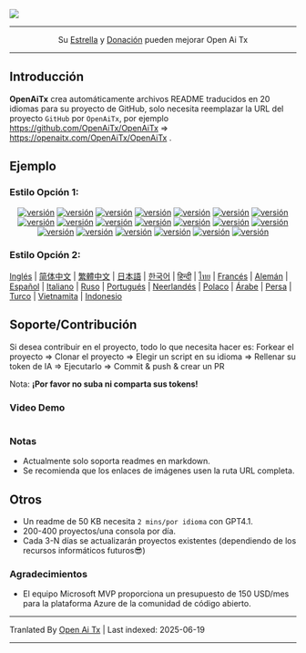 ![](https://raw.githubusercontent.com/OpenAiTx/OpenAiTx/main/logo_crop.png)

---

<div style="text-align: center">
 Su <a href="https://github.com/OpenAiTx/OpenAiTx">Estrella</a> y <a href="https://miniexcel.github.io">Donación</a> pueden mejorar Open Ai Tx
</div>

---

## Introducción

**OpenAiTx** crea automáticamente archivos README traducidos en 20 idiomas para su proyecto de GitHub, solo necesita reemplazar la URL del proyecto `GitHub` por `OpenAiTx`, por ejemplo https://github.com/OpenAiTx/OpenAiTx => https://openaitx.com/OpenAiTx/OpenAiTx .

## Ejemplo

### Estilo Opción 1:

<div style="text-align: center"><p><a href="https://openaitx.github.io/view.html?user=OpenAiTx&project=OpenAiTx&lang=en"><img src="https://raw.githubusercontent.com/OpenAiTx/OpenAiTx/main/img.shields.io/badge/EN-white" alt="versión"></a> <a href="https://openaitx.github.io/view.html?user=OpenAiTx&project=OpenAiTx&lang=zh-CN"><img src="https://raw.githubusercontent.com/OpenAiTx/OpenAiTx/main/img.shields.io/badge/简中-white" alt="versión"></a> <a href="https://openaitx.github.io/view.html?user=OpenAiTx&project=OpenAiTx&lang=zh-TW"><img src="https://raw.githubusercontent.com/OpenAiTx/OpenAiTx/main/img.shields.io/badge/繁中-white" alt="versión"></a> <a href="https://openaitx.github.io/view.html?user=OpenAiTx&project=OpenAiTx&lang=ja"><img src="https://raw.githubusercontent.com/OpenAiTx/OpenAiTx/main/img.shields.io/badge/日本語-white" alt="versión"></a> <a href="https://openaitx.github.io/view.html?user=OpenAiTx&project=OpenAiTx&lang=ko"><img src="https://raw.githubusercontent.com/OpenAiTx/OpenAiTx/main/img.shields.io/badge/한국어-white" alt="versión"></a> <a href="https://openaitx.github.io/view.html?user=OpenAiTx&project=OpenAiTx&lang=hi"><img src="https://raw.githubusercontent.com/OpenAiTx/OpenAiTx/main/img.shields.io/badge/हिन्दी-white" alt="versión"></a> <a href="https://openaitx.github.io/view.html?user=OpenAiTx&project=OpenAiTx&lang=th"><img src="https://raw.githubusercontent.com/OpenAiTx/OpenAiTx/main/img.shields.io/badge/ไทย-white" alt="versión"></a> <a href="https://openaitx.github.io/view.html?user=OpenAiTx&project=OpenAiTx&lang=fr"><img src="https://raw.githubusercontent.com/OpenAiTx/OpenAiTx/main/img.shields.io/badge/Français-white" alt="versión"></a> <a href="https://openaitx.github.io/view.html?user=OpenAiTx&project=OpenAiTx&lang=de"><img src="https://raw.githubusercontent.com/OpenAiTx/OpenAiTx/main/img.shields.io/badge/Deutsch-white" alt="versión"></a> <a href="https://openaitx.github.io/view.html?user=OpenAiTx&project=OpenAiTx&lang=es"><img src="https://raw.githubusercontent.com/OpenAiTx/OpenAiTx/main/img.shields.io/badge/Español-white" alt="versión"></a> <a href="https://openaitx.github.io/view.html?user=OpenAiTx&project=OpenAiTx&lang=it"><img src="https://raw.githubusercontent.com/OpenAiTx/OpenAiTx/main/img.shields.io/badge/Italiano-white" alt="versión"></a> <a href="https://openaitx.github.io/view.html?user=OpenAiTx&project=OpenAiTx&lang=ru"><img src="https://raw.githubusercontent.com/OpenAiTx/OpenAiTx/main/img.shields.io/badge/Русский-white" alt="versión"></a> <a href="https://openaitx.github.io/view.html?user=OpenAiTx&project=OpenAiTx&lang=pt"><img src="https://raw.githubusercontent.com/OpenAiTx/OpenAiTx/main/img.shields.io/badge/Português-white" alt="versión"></a> <a href="https://openaitx.github.io/view.html?user=OpenAiTx&project=OpenAiTx&lang=nl"><img src="https://raw.githubusercontent.com/OpenAiTx/OpenAiTx/main/img.shields.io/badge/Nederlands-white" alt="versión"></a> <a href="https://openaitx.github.io/view.html?user=OpenAiTx&project=OpenAiTx&lang=pl"><img src="https://raw.githubusercontent.com/OpenAiTx/OpenAiTx/main/img.shields.io/badge/Polski-white" alt="versión"></a> <a href="https://openaitx.github.io/view.html?user=OpenAiTx&project=OpenAiTx&lang=ar"><img src="https://raw.githubusercontent.com/OpenAiTx/OpenAiTx/main/img.shields.io/badge/العربية-white" alt="versión"></a> <a href="https://openaitx.github.io/view.html?user=OpenAiTx&project=OpenAiTx&lang=fa"><img src="https://raw.githubusercontent.com/OpenAiTx/OpenAiTx/main/img.shields.io/badge/فارسی-white" alt="versión"></a> <a href="https://openaitx.github.io/view.html?user=OpenAiTx&project=OpenAiTx&lang=tr"><img src="https://raw.githubusercontent.com/OpenAiTx/OpenAiTx/main/img.shields.io/badge/Türkçe-white" alt="versión"></a> <a href="https://openaitx.github.io/view.html?user=OpenAiTx&project=OpenAiTx&lang=vi"><img src="https://raw.githubusercontent.com/OpenAiTx/OpenAiTx/main/img.shields.io/badge/Tiếng Việt-white" alt="versión"></a> <a href="https://openaitx.github.io/view.html?user=OpenAiTx&project=OpenAiTx&lang=id"><img src="https://raw.githubusercontent.com/OpenAiTx/OpenAiTx/main/img.shields.io/badge/Bahasa Indonesia-white" alt="versión"></a> </p></div>

### Estilo Opción 2:

[Inglés](https://openaitx.github.io/view.html?user=OpenAiTx&project=OpenAiTx&lang=en) | [简体中文](https://openaitx.github.io/view.html?user=OpenAiTx&project=OpenAiTx&lang=zh-CN) | [繁體中文](https://openaitx.github.io/view.html?user=OpenAiTx&project=OpenAiTx&lang=zh-TW) | [日本語](https://openaitx.github.io/view.html?user=OpenAiTx&project=OpenAiTx&lang=ja) | [한국어](https://openaitx.github.io/view.html?user=OpenAiTx&project=OpenAiTx&lang=ko) | [हिन्दी](https://openaitx.github.io/view.html?user=OpenAiTx&project=OpenAiTx&lang=hi) | [ไทย](https://openaitx.github.io/view.html?user=OpenAiTx&project=OpenAiTx&lang=th) | [Francés](https://openaitx.github.io/view.html?user=OpenAiTx&project=OpenAiTx&lang=fr) | [Alemán](https://openaitx.github.io/view.html?user=OpenAiTx&project=OpenAiTx&lang=de) | [Español](https://openaitx.github.io/view.html?user=OpenAiTx&project=OpenAiTx&lang=es) | [Italiano](https://openaitx.github.io/view.html?user=OpenAiTx&project=OpenAiTx&lang=it) | [Ruso](https://openaitx.github.io/view.html?user=OpenAiTx&project=OpenAiTx&lang=ru) | [Portugués](https://openaitx.github.io/view.html?user=OpenAiTx&project=OpenAiTx&lang=pt) | [Neerlandés](https://openaitx.github.io/view.html?user=OpenAiTx&project=OpenAiTx&lang=nl) | [Polaco](https://openaitx.github.io/view.html?user=OpenAiTx&project=OpenAiTx&lang=pl) | [Árabe](https://openaitx.github.io/view.html?user=OpenAiTx&project=OpenAiTx&lang=ar) | [Persa](https://openaitx.github.io/view.html?user=OpenAiTx&project=OpenAiTx&lang=fa) | [Turco](https://openaitx.github.io/view.html?user=OpenAiTx&project=OpenAiTx&lang=tr) | [Vietnamita](https://openaitx.github.io/view.html?user=OpenAiTx&project=OpenAiTx&lang=vi) | [Indonesio](https://openaitx.github.io/view.html?user=OpenAiTx&project=OpenAiTx&lang=id)



## Soporte/Contribución 

Si desea contribuir en el proyecto, todo lo que necesita hacer es:
Forkear el proyecto => Clonar el proyecto => Elegir un script en su idioma => Rellenar su token de IA => Ejecutarlo => Commit & push & crear un PR

Nota: **¡Por favor no suba ni comparta sus tokens!**



### Video Demo

<a href="https://github.com/user-attachments/assets/a1370023-8924-4d40-9f18-979a334e934d"> 
<img src="https://github.com/user-attachments/assets/f99e18aa-d943-4a88-a40e-2642952e9695"  alt="">
</a>

### Notas

- Actualmente solo soporta readmes en markdown.
- Se recomienda que los enlaces de imágenes usen la ruta URL completa.

## Otros

- Un readme de 50 KB necesita `2 mins/por idioma` con GPT4.1. 
- 200-400 proyectos/una consola por día.
- Cada 3-N días se actualizarán proyectos existentes (dependiendo de los recursos informáticos futuros😎)



### Agradecimientos

- El equipo Microsoft MVP proporciona un presupuesto de 150 USD/mes para la plataforma Azure de la comunidad de código abierto.

---

Tranlated By [Open Ai Tx](https://github.com/OpenAiTx/OpenAiTx) | Last indexed: 2025-06-19

---